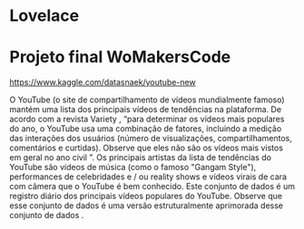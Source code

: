# Lovelace
# Projeto final WoMakersCode

https://www.kaggle.com/datasnaek/youtube-new 

O YouTube (o site de compartilhamento de vídeos mundialmente famoso) mantém uma lista dos principais vídeos de tendências na plataforma. De acordo com a revista Variety , “para determinar os vídeos mais populares do ano, o YouTube usa uma combinação de fatores, incluindo a medição das interações dos usuários (número de visualizações, compartilhamentos, comentários e curtidas). Observe que eles não são os vídeos mais vistos em geral no ano civil ”. Os principais artistas da lista de tendências do YouTube são vídeos de música (como o famoso "Gangam Style"), performances de celebridades e / ou reality shows e vídeos virais de cara com câmera que o YouTube é bem conhecido.
Este conjunto de dados é um registro diário dos principais vídeos populares do YouTube.
Observe que esse conjunto de dados é uma versão estruturalmente aprimorada desse conjunto de dados .
